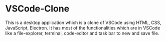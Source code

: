 # VSCode-Clone
This is a desktop application which is a clone of VSCode using HTML, CSS, JavaScript, Electron. It has most of the functionalities which are in VSCode like a file-explorer, terminal, code-editor and task bar to new and save file.
